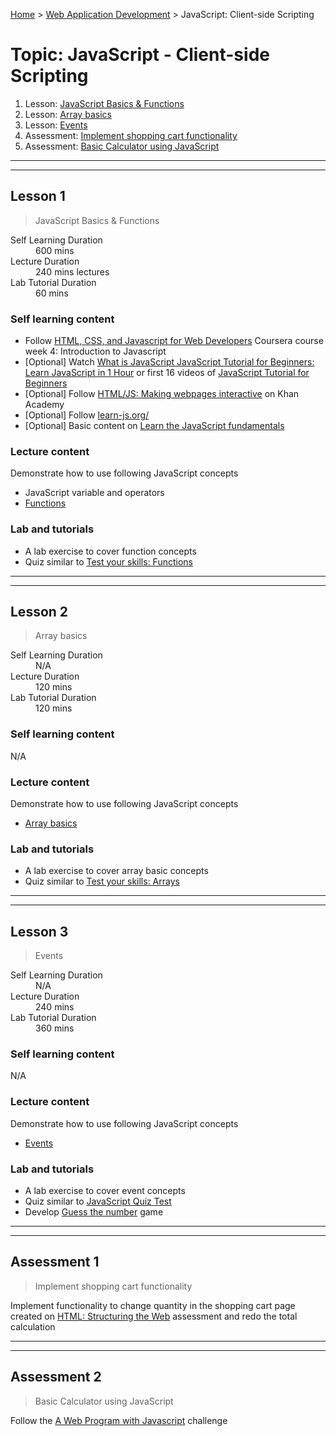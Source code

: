 [Home](../README.md) > [Web Application Development](./README.md) > JavaScript: Client-side Scripting

# Topic: JavaScript - Client-side Scripting

1. Lesson: [JavaScript Basics & Functions](#lesson-1)
1. Lesson: [Array basics](#lesson-2)
1. Lesson: [Events](#lesson-3)
1. Assessment: [Implement shopping cart functionality](#assessment-1)
1. Assessment: [Basic Calculator using JavaScript](#assessment-2)

---

---

## Lesson 1

> JavaScript Basics & Functions

<dl>
<dt>Self Learning Duration</dt>
<dd>600 mins</dd>
<dt>Lecture Duration</dt>
<dd>240 mins lectures</dd>
<dt>Lab Tutorial Duration</dt>
<dd>60 mins</dd>
</dl>

### Self learning content

- Follow [HTML, CSS, and Javascript for Web Developers](https://www.coursera.org/learn/html-css-javascript-for-web-developers) Coursera course week 4: Introduction to Javascript
- [Optional] Watch [What is JavaScript JavaScript Tutorial for Beginners: Learn JavaScript in 1 Hour](https://www.youtube.com/watch?v=W6NZfCO5SIk) or first 16 videos of [JavaScript Tutorial for Beginners](https://www.youtube.com/playlist?list=PLsyeobzWxl7qtP8Lo9TReqUMkiOp446cV)
- [Optional] Follow [HTML/JS: Making webpages interactive](https://www.khanacademy.org/computing/computer-programming/html-css-js) on Khan Academy
- [Optional] Follow [learn-js.org/](https://www.learn-js.org/)
- [Optional] Basic content on [Learn the JavaScript fundamentals](https://www.codecademy.com/learn/introduction-to-javascript)

### Lecture content

Demonstrate how to use following JavaScript concepts
- JavaScript variable and operators
- [Functions](https://developer.mozilla.org/en-US/docs/Learn/JavaScript/Building_blocks/Functions)

### Lab and tutorials

- A lab exercise to cover function concepts
- Quiz similar to [Test your skills: Functions](https://developer.mozilla.org/en-US/docs/Learn/JavaScript/Building_blocks/Test_your_skills:_Functions)

---

---

## Lesson 2

> Array basics

<dl>
<dt>Self Learning Duration</dt>
<dd>N/A</dd>
<dt>Lecture Duration</dt>
<dd>120 mins</dd>
<dt>Lab Tutorial Duration</dt>
<dd>120 mins</dd>
</dl>

### Self learning content

N/A

### Lecture content

Demonstrate how to use following JavaScript concepts
- [Array basics](https://developer.mozilla.org/en-US/docs/Learn/JavaScript/First_steps/Arrays)

### Lab and tutorials

- A lab exercise to cover array basic concepts
- Quiz similar to [Test your skills: Arrays](https://developer.mozilla.org/en-US/docs/Learn/JavaScript/First_steps/Test_your_skills:_Arrays)

---

---

## Lesson 3

> Events

<dl>
<dt>Self Learning Duration</dt>
<dd>N/A</dd>
<dt>Lecture Duration</dt>
<dd>240 mins</dd>
<dt>Lab Tutorial Duration</dt>
<dd>360 mins</dd>
</dl>

### Self learning content

N/A

### Lecture content

Demonstrate how to use following JavaScript concepts
- [Events](https://developer.mozilla.org/en-US/docs/Learn/JavaScript/Building_blocks/Events)

### Lab and tutorials

- A lab exercise to cover event concepts
- Quiz similar to [JavaScript Quiz Test](https://www.w3schools.com/js/js_quiz.asp)
- Develop [Guess the number](https://developer.mozilla.org/en-US/docs/Learn/JavaScript/First_steps/A_first_splash) game

---

---

## Assessment 1

> Implement shopping cart functionality

Implement functionality to change quantity in the shopping cart page created on [HTML: Structuring the Web](./02-html-structuring-the-web.md) assessment and redo the total calculation

---

---

## Assessment 2

> Basic Calculator using JavaScript

Follow the [A Web Program with Javascript](https://www.futurecareersbridge.net/javascript) challenge
